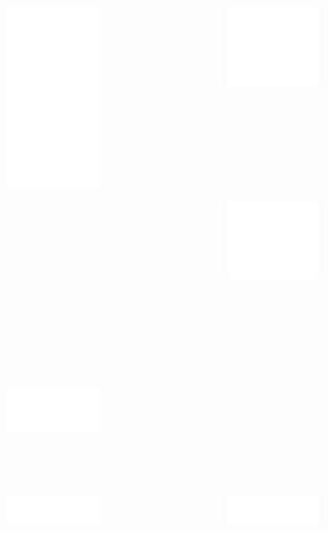 <div style="display: grid; grid-template-columns: repeat(2, 370px); grid-template-rows: repeat(2, 320px); grid-gap: 20px;">
  <img align="left" width="45%" height="100%" alt="Metrics" src="/github-metrics.svg">
  <img align="right" width="45%" height="45%" alt="Metrics" src="/metrics.plugin.achievements.compact.svg">
<br><br><br><br><br><br><br><br><br><br><br><br><br><br>
  <img align="left" width="45%" height="45%" alt="Metrics" src="/metrics.plugin.repositories.pinned.svg">
  <img align="right" width="45%" height="45%" alt="Metrics" src="/metrics.plugin.activity.svg">
  <br><br><br><br><br><br><br><br><br><br>
  <img align="left" width="45%" height="45%" alt="Metrics" src="/metrics.plugin.isocalendar.fullyear.svg">
  <img align="right" width="45%" height="45%" alt="Metrics" src="/metrics.plugin.languages.indepth.svg">
</div>
